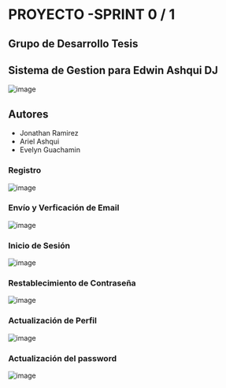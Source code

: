 # PROYECTO -SPRINT 0 / 1
## Grupo de Desarrollo Tesis
## Sistema de Gestion para Edwin Ashqui DJ
![image](https://github.com/user-attachments/assets/c42e7e81-5fbe-4316-97f8-f3a43d7510f7)
## Autores
- Jonathan Ramirez
- Ariel Ashqui
- Evelyn Guachamin
### Registro
![image](https://github.com/user-attachments/assets/d481e4ed-2d40-4915-a874-c30fd74927f3)
### Envío y Verficación de Email
![image](https://github.com/user-attachments/assets/729826d1-cfe8-452c-b831-8aedc6eb365f)
### Inicio de Sesión
![image](https://github.com/user-attachments/assets/35f20ee7-3a40-408b-a4b4-80952a378478)
### Restablecimiento de Contraseña
![image](https://github.com/user-attachments/assets/fb05e947-aebd-4beb-b87a-c2f3ac85c4b5)
### Actualización de Perfil
![image](https://github.com/user-attachments/assets/ac095662-fdcd-4a2c-8e3c-ccaf337d5f22)
### Actualización del password
![image](https://github.com/user-attachments/assets/c3f9cf5b-ce26-47ae-892c-46a047bd2038)









